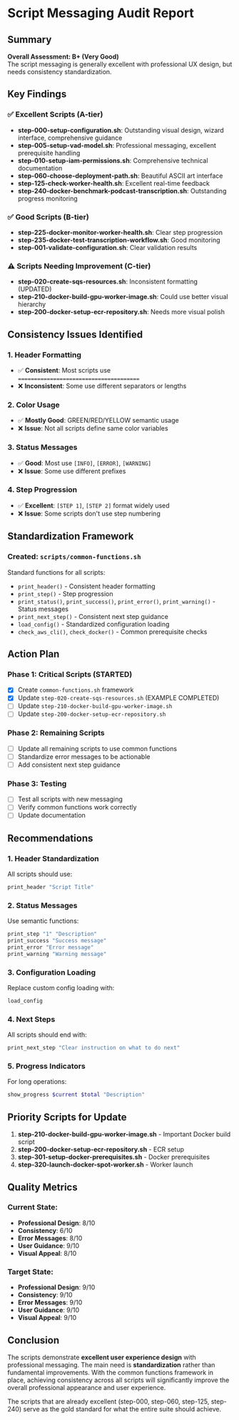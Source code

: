 # Script Messaging Audit Report

## Summary
**Overall Assessment: B+ (Very Good)**  
The script messaging is generally excellent with professional UX design, but needs consistency standardization.

## Key Findings

### ✅ **Excellent Scripts (A-tier)**
- **step-000-setup-configuration.sh**: Outstanding visual design, wizard interface, comprehensive guidance
- **step-005-setup-vad-model.sh**: Professional messaging, excellent prerequisite handling
- **step-010-setup-iam-permissions.sh**: Comprehensive technical documentation
- **step-060-choose-deployment-path.sh**: Beautiful ASCII art interface
- **step-125-check-worker-health.sh**: Excellent real-time feedback
- **step-240-docker-benchmark-podcast-transcription.sh**: Outstanding progress monitoring

### ✅ **Good Scripts (B-tier)**
- **step-225-docker-monitor-worker-health.sh**: Clear step progression
- **step-235-docker-test-transcription-workflow.sh**: Good monitoring
- **step-001-validate-configuration.sh**: Clear validation results

### ⚠️ **Scripts Needing Improvement (C-tier)**
- **step-020-create-sqs-resources.sh**: Inconsistent formatting (UPDATED)
- **step-210-docker-build-gpu-worker-image.sh**: Could use better visual hierarchy
- **step-200-docker-setup-ecr-repository.sh**: Needs more visual polish

## Consistency Issues Identified

### 1. **Header Formatting**
- ✅ **Consistent**: Most scripts use `======================================`
- ❌ **Inconsistent**: Some use different separators or lengths

### 2. **Color Usage**
- ✅ **Mostly Good**: GREEN/RED/YELLOW semantic usage
- ❌ **Issue**: Not all scripts define same color variables

### 3. **Status Messages**
- ✅ **Good**: Most use `[INFO]`, `[ERROR]`, `[WARNING]`
- ❌ **Issue**: Some use different prefixes

### 4. **Step Progression**
- ✅ **Excellent**: `[STEP 1]`, `[STEP 2]` format widely used
- ❌ **Issue**: Some scripts don't use step numbering

## Standardization Framework

### Created: `scripts/common-functions.sh`
Standard functions for all scripts:
- `print_header()` - Consistent header formatting
- `print_step()` - Step progression
- `print_status()`, `print_success()`, `print_error()`, `print_warning()` - Status messages
- `print_next_step()` - Consistent next step guidance
- `load_config()` - Standardized configuration loading
- `check_aws_cli()`, `check_docker()` - Common prerequisite checks

## Action Plan

### Phase 1: Critical Scripts (STARTED)
- [x] Create `common-functions.sh` framework
- [x] Update `step-020-create-sqs-resources.sh` (EXAMPLE COMPLETED)
- [ ] Update `step-210-docker-build-gpu-worker-image.sh`
- [ ] Update `step-200-docker-setup-ecr-repository.sh`

### Phase 2: Remaining Scripts
- [ ] Update all remaining scripts to use common functions
- [ ] Standardize error messages to be actionable
- [ ] Add consistent next step guidance

### Phase 3: Testing
- [ ] Test all scripts with new messaging
- [ ] Verify common functions work correctly
- [ ] Update documentation

## Recommendations

### 1. **Header Standardization**
All scripts should use:
```bash
print_header "Script Title"
```

### 2. **Status Messages**
Use semantic functions:
```bash
print_step "1" "Description"
print_success "Success message"
print_error "Error message"
print_warning "Warning message"
```

### 3. **Configuration Loading**
Replace custom config loading with:
```bash
load_config
```

### 4. **Next Steps**
All scripts should end with:
```bash
print_next_step "Clear instruction on what to do next"
```

### 5. **Progress Indicators**
For long operations:
```bash
show_progress $current $total "Description"
```

## Priority Scripts for Update

1. **step-210-docker-build-gpu-worker-image.sh** - Important Docker build script
2. **step-200-docker-setup-ecr-repository.sh** - ECR setup
3. **step-301-setup-docker-prerequisites.sh** - Docker prerequisites
4. **step-320-launch-docker-spot-worker.sh** - Worker launch

## Quality Metrics

### Current State:
- **Professional Design**: 8/10
- **Consistency**: 6/10
- **Error Messages**: 8/10
- **User Guidance**: 9/10
- **Visual Appeal**: 8/10

### Target State:
- **Professional Design**: 9/10
- **Consistency**: 9/10
- **Error Messages**: 9/10
- **User Guidance**: 9/10
- **Visual Appeal**: 9/10

## Conclusion

The scripts demonstrate **excellent user experience design** with professional messaging. The main need is **standardization** rather than fundamental improvements. With the common functions framework in place, achieving consistency across all scripts will significantly improve the overall professional appearance and user experience.

The scripts that are already excellent (step-000, step-060, step-125, step-240) serve as the gold standard for what the entire suite should achieve.